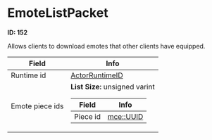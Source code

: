# EmoteListPacket

**ID: 152**  

Allows clients to download emotes that other clients have equipped.

<table><thead><tr><th>Field</th><th>Info</th></tr></thead><tbody>
<tr><td>Runtime id</td><td><a href="../types/ActorRuntimeID.md">ActorRuntimeID</a></td></tr>
<tr><td>Emote piece ids</td><td><b>List Size:</b> unsigned varint
  <table><thead><tr><th>Field</th><th>Info</th></tr></thead><tbody>
  <tr><td>Piece id</td><td><a href="../types/mce_UUID.md">mce::UUID</a></td></tr>
  </tbody></table></td></tr>
</tbody></table>